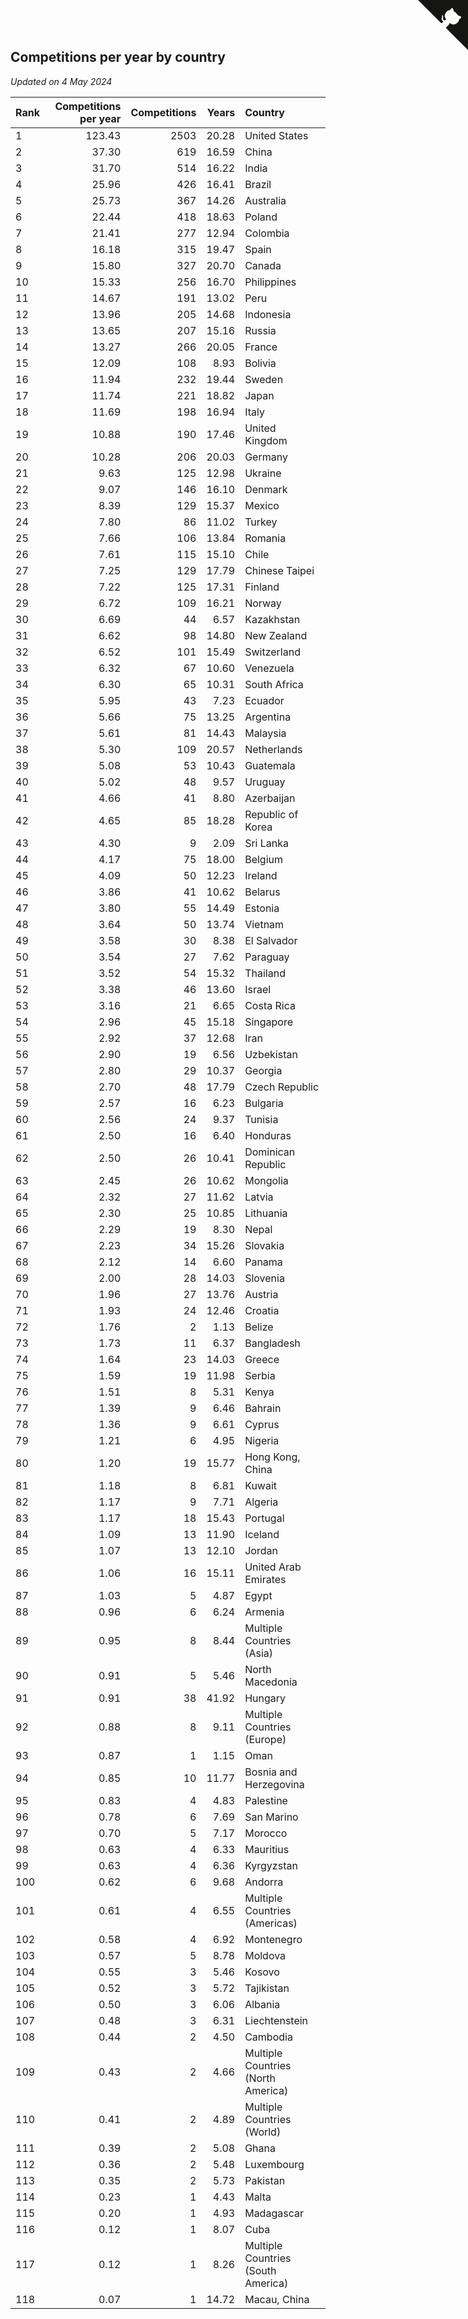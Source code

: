 ## Competitions per year by country

*Updated on  4 May 2024*

| Rank | Competitions per year | Competitions | Years | Country |
| :--- | ---: | ---: | ---: | :--- |
| 1 | 123.43 | 2503 | 20.28 | United States |
| 2 | 37.30 | 619 | 16.59 | China |
| 3 | 31.70 | 514 | 16.22 | India |
| 4 | 25.96 | 426 | 16.41 | Brazil |
| 5 | 25.73 | 367 | 14.26 | Australia |
| 6 | 22.44 | 418 | 18.63 | Poland |
| 7 | 21.41 | 277 | 12.94 | Colombia |
| 8 | 16.18 | 315 | 19.47 | Spain |
| 9 | 15.80 | 327 | 20.70 | Canada |
| 10 | 15.33 | 256 | 16.70 | Philippines |
| 11 | 14.67 | 191 | 13.02 | Peru |
| 12 | 13.96 | 205 | 14.68 | Indonesia |
| 13 | 13.65 | 207 | 15.16 | Russia |
| 14 | 13.27 | 266 | 20.05 | France |
| 15 | 12.09 | 108 | 8.93 | Bolivia |
| 16 | 11.94 | 232 | 19.44 | Sweden |
| 17 | 11.74 | 221 | 18.82 | Japan |
| 18 | 11.69 | 198 | 16.94 | Italy |
| 19 | 10.88 | 190 | 17.46 | United Kingdom |
| 20 | 10.28 | 206 | 20.03 | Germany |
| 21 | 9.63 | 125 | 12.98 | Ukraine |
| 22 | 9.07 | 146 | 16.10 | Denmark |
| 23 | 8.39 | 129 | 15.37 | Mexico |
| 24 | 7.80 | 86 | 11.02 | Turkey |
| 25 | 7.66 | 106 | 13.84 | Romania |
| 26 | 7.61 | 115 | 15.10 | Chile |
| 27 | 7.25 | 129 | 17.79 | Chinese Taipei |
| 28 | 7.22 | 125 | 17.31 | Finland |
| 29 | 6.72 | 109 | 16.21 | Norway |
| 30 | 6.69 | 44 | 6.57 | Kazakhstan |
| 31 | 6.62 | 98 | 14.80 | New Zealand |
| 32 | 6.52 | 101 | 15.49 | Switzerland |
| 33 | 6.32 | 67 | 10.60 | Venezuela |
| 34 | 6.30 | 65 | 10.31 | South Africa |
| 35 | 5.95 | 43 | 7.23 | Ecuador |
| 36 | 5.66 | 75 | 13.25 | Argentina |
| 37 | 5.61 | 81 | 14.43 | Malaysia |
| 38 | 5.30 | 109 | 20.57 | Netherlands |
| 39 | 5.08 | 53 | 10.43 | Guatemala |
| 40 | 5.02 | 48 | 9.57 | Uruguay |
| 41 | 4.66 | 41 | 8.80 | Azerbaijan |
| 42 | 4.65 | 85 | 18.28 | Republic of Korea |
| 43 | 4.30 | 9 | 2.09 | Sri Lanka |
| 44 | 4.17 | 75 | 18.00 | Belgium |
| 45 | 4.09 | 50 | 12.23 | Ireland |
| 46 | 3.86 | 41 | 10.62 | Belarus |
| 47 | 3.80 | 55 | 14.49 | Estonia |
| 48 | 3.64 | 50 | 13.74 | Vietnam |
| 49 | 3.58 | 30 | 8.38 | El Salvador |
| 50 | 3.54 | 27 | 7.62 | Paraguay |
| 51 | 3.52 | 54 | 15.32 | Thailand |
| 52 | 3.38 | 46 | 13.60 | Israel |
| 53 | 3.16 | 21 | 6.65 | Costa Rica |
| 54 | 2.96 | 45 | 15.18 | Singapore |
| 55 | 2.92 | 37 | 12.68 | Iran |
| 56 | 2.90 | 19 | 6.56 | Uzbekistan |
| 57 | 2.80 | 29 | 10.37 | Georgia |
| 58 | 2.70 | 48 | 17.79 | Czech Republic |
| 59 | 2.57 | 16 | 6.23 | Bulgaria |
| 60 | 2.56 | 24 | 9.37 | Tunisia |
| 61 | 2.50 | 16 | 6.40 | Honduras |
| 62 | 2.50 | 26 | 10.41 | Dominican Republic |
| 63 | 2.45 | 26 | 10.62 | Mongolia |
| 64 | 2.32 | 27 | 11.62 | Latvia |
| 65 | 2.30 | 25 | 10.85 | Lithuania |
| 66 | 2.29 | 19 | 8.30 | Nepal |
| 67 | 2.23 | 34 | 15.26 | Slovakia |
| 68 | 2.12 | 14 | 6.60 | Panama |
| 69 | 2.00 | 28 | 14.03 | Slovenia |
| 70 | 1.96 | 27 | 13.76 | Austria |
| 71 | 1.93 | 24 | 12.46 | Croatia |
| 72 | 1.76 | 2 | 1.13 | Belize |
| 73 | 1.73 | 11 | 6.37 | Bangladesh |
| 74 | 1.64 | 23 | 14.03 | Greece |
| 75 | 1.59 | 19 | 11.98 | Serbia |
| 76 | 1.51 | 8 | 5.31 | Kenya |
| 77 | 1.39 | 9 | 6.46 | Bahrain |
| 78 | 1.36 | 9 | 6.61 | Cyprus |
| 79 | 1.21 | 6 | 4.95 | Nigeria |
| 80 | 1.20 | 19 | 15.77 | Hong Kong, China |
| 81 | 1.18 | 8 | 6.81 | Kuwait |
| 82 | 1.17 | 9 | 7.71 | Algeria |
| 83 | 1.17 | 18 | 15.43 | Portugal |
| 84 | 1.09 | 13 | 11.90 | Iceland |
| 85 | 1.07 | 13 | 12.10 | Jordan |
| 86 | 1.06 | 16 | 15.11 | United Arab Emirates |
| 87 | 1.03 | 5 | 4.87 | Egypt |
| 88 | 0.96 | 6 | 6.24 | Armenia |
| 89 | 0.95 | 8 | 8.44 | Multiple Countries (Asia) |
| 90 | 0.91 | 5 | 5.46 | North Macedonia |
| 91 | 0.91 | 38 | 41.92 | Hungary |
| 92 | 0.88 | 8 | 9.11 | Multiple Countries (Europe) |
| 93 | 0.87 | 1 | 1.15 | Oman |
| 94 | 0.85 | 10 | 11.77 | Bosnia and Herzegovina |
| 95 | 0.83 | 4 | 4.83 | Palestine |
| 96 | 0.78 | 6 | 7.69 | San Marino |
| 97 | 0.70 | 5 | 7.17 | Morocco |
| 98 | 0.63 | 4 | 6.33 | Mauritius |
| 99 | 0.63 | 4 | 6.36 | Kyrgyzstan |
| 100 | 0.62 | 6 | 9.68 | Andorra |
| 101 | 0.61 | 4 | 6.55 | Multiple Countries (Americas) |
| 102 | 0.58 | 4 | 6.92 | Montenegro |
| 103 | 0.57 | 5 | 8.78 | Moldova |
| 104 | 0.55 | 3 | 5.46 | Kosovo |
| 105 | 0.52 | 3 | 5.72 | Tajikistan |
| 106 | 0.50 | 3 | 6.06 | Albania |
| 107 | 0.48 | 3 | 6.31 | Liechtenstein |
| 108 | 0.44 | 2 | 4.50 | Cambodia |
| 109 | 0.43 | 2 | 4.66 | Multiple Countries (North America) |
| 110 | 0.41 | 2 | 4.89 | Multiple Countries (World) |
| 111 | 0.39 | 2 | 5.08 | Ghana |
| 112 | 0.36 | 2 | 5.48 | Luxembourg |
| 113 | 0.35 | 2 | 5.73 | Pakistan |
| 114 | 0.23 | 1 | 4.43 | Malta |
| 115 | 0.20 | 1 | 4.93 | Madagascar |
| 116 | 0.12 | 1 | 8.07 | Cuba |
| 117 | 0.12 | 1 | 8.26 | Multiple Countries (South America) |
| 118 | 0.07 | 1 | 14.72 | Macau, China |


<a href="https://github.com/JustinTimeCuber/wca_statistics" class="github-corner" aria-label="View source on Github"><svg width="80" height="80" viewBox="0 0 250 250" style="fill:#151513; color:#fff; position: absolute; top: 0; border: 0; right: 0;" aria-hidden="true"><path d="M0,0 L115,115 L130,115 L142,142 L250,250 L250,0 Z"></path><path d="M128.3,109.0 C113.8,99.7 119.0,89.6 119.0,89.6 C122.0,82.7 120.5,78.6 120.5,78.6 C119.2,72.0 123.4,76.3 123.4,76.3 C127.3,80.9 125.5,87.3 125.5,87.3 C122.9,97.6 130.6,101.9 134.4,103.2" fill="currentColor" style="transform-origin: 130px 106px;" class="octo-arm"></path><path d="M115.0,115.0 C114.9,115.1 118.7,116.5 119.8,115.4 L133.7,101.6 C136.9,99.2 139.9,98.4 142.2,98.6 C133.8,88.0 127.5,74.4 143.8,58.0 C148.5,53.4 154.0,51.2 159.7,51.0 C160.3,49.4 163.2,43.6 171.4,40.1 C171.4,40.1 176.1,42.5 178.8,56.2 C183.1,58.6 187.2,61.8 190.9,65.4 C194.5,69.0 197.7,73.2 200.1,77.6 C213.8,80.2 216.3,84.9 216.3,84.9 C212.7,93.1 206.9,96.0 205.4,96.6 C205.1,102.4 203.0,107.8 198.3,112.5 C181.9,128.9 168.3,122.5 157.7,114.1 C157.9,116.9 156.7,120.9 152.7,124.9 L141.0,136.5 C139.8,137.7 141.6,141.9 141.8,141.8 Z" fill="currentColor" class="octo-body"></path></svg></a><style>.github-corner:hover .octo-arm{animation:octocat-wave 560ms ease-in-out}@keyframes octocat-wave{0%,100%{transform:rotate(0)}20%,60%{transform:rotate(-25deg)}40%,80%{transform:rotate(10deg)}}@media (max-width:500px){.github-corner:hover .octo-arm{animation:none}.github-corner .octo-arm{animation:octocat-wave 560ms ease-in-out}}</style>
